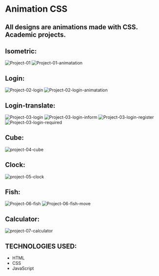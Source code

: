 # Animation CSS

## All designs are animations made with CSS. Academic projects.
## Isometric:
![Project-01](https://github.com/ViniciusV4/animation-CSS/blob/main/img/projeto01-menu.png?raw=true)
![Project-01-animatation](https://github.com/ViniciusV4/animation-CSS/blob/main/img/projeto02-animate.png?raw=true)

## Login:
![Project-02-login](https://github.com/ViniciusV4/animation-CSS/blob/main/img/projeto02-login.png?raw=true)
![Project-02-login-animatation](https://github.com/ViniciusV4/animation-CSS/blob/main/img/projeto02-inserindo-informacoes.png?raw=true)

## Login-translate:
![Project-03-login](https://github.com/ViniciusV4/animation-CSS/blob/main/img/projeto03-login.png?raw=true)
![Project-03-login-inform](https://github.com/ViniciusV4/animation-CSS/blob/main/img/projeto03-inserindo-informacoes.png?raw=true)
![Project-03-login-register](https://github.com/ViniciusV4/animation-CSS/blob/main/img/projeto03-cadastro.png?raw=true)
![Project-03-login-required](https://github.com/ViniciusV4/animation-CSS/blob/main/img/projeto03-required.png?raw=true)

## Cube:
![project-04-cube](https://github.com/ViniciusV4/animation-CSS/blob/main/img/projeto04-cube.png?raw=true)

## Clock:
![project-05-clock](https://github.com/ViniciusV4/animation-CSS/blob/main/img/projeto05-relogio.png?raw=true)

## Fish:
![Project-06-fish](https://github.com/ViniciusV4/animation-CSS/blob/main/img/projeto06-peixe-se-movendo.png?raw=true)
![Project-06-fish-move](https://github.com/ViniciusV4/animation-CSS/blob/main/img/projeto06-peixe.png?raw=true)

## Calculator:
![project-07-calculator](https://github.com/ViniciusV4/animation-CSS/blob/main/img/projeto07-calculadora.png?raw=true)

## TECHNOLOGIES USED:

* HTML
* CSS
* JavaScript
